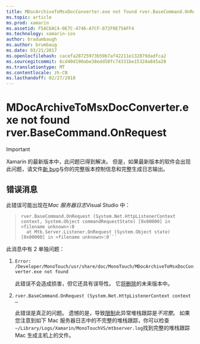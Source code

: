 ```yaml
---
title: MDocArchiveToMsxDocConverter.exe not found rver.BaseCommand.OnRequest
ms.topic: article
ms.prod: xamarin
ms.assetid: F5AC6AC4-0E7C-4746-A7CF-872F0E75AFF4
ms.technology: xamarin-ios
author: bradumbaugh
ms.author: brumbaug
ms.date: 03/21/2017
ms.openlocfilehash: cacefa28725973b59b7af42211e132879dadfca2
ms.sourcegitcommit: 6cd40d190abe38edd50fc74331be15324a845a28
ms.translationtype: MT
ms.contentlocale: zh-CN
ms.lasthandoff: 02/27/2018
---
```

# <a name="mdocarchivetomsxdocconverterexe-not-found-rverbasecommandonrequest"></a>MDocArchiveToMsxDocConverter.exe not found rver.BaseCommand.OnRequest

> [!IMPORTANT]
> Xamarin 的最新版本中，此问题已得到解决。 但是，如果最新版本的软件会出现此问题，请文件[新 bug](~/cross-platform/troubleshooting/questions/howto-file-bug.md)与你的完整版本控制信息和完整生成日志输出。


## <a name="error-message"></a>错误消息

此错误可能出现在*Mac 服务器日志*Visual Studio 中：

> ```Error: /Developer/MonoTouch/usr/share/doc/MonoTouch/MDocArchiveToMsxDocConverter.exe not found
> rver.BaseCommand.OnRequest (System.Net.HttpListenerContext context, System.Object commandRequestState) [0x00000] in <filename unknown>:0
>   at Mtb.Server.Listener.OnRequest (System.Object state) [0x00000] in <filename unknown>:0```

此消息中有 2 单独问题：

1.  `Error: /Developer/MonoTouch/usr/share/doc/MonoTouch/MDocArchiveToMsxDocConverter.exe not found`

    此错误不会造成损害，但它还具有误导性。 它[将删除](https://bugzilla.xamarin.com/show_bug.cgi?id=21667)的未来版本中。

2.  `rver.BaseCommand.OnRequest (System.Net.HttpListenerContext context …`

    此错误是真正的问题。 遗憾的是，导致[限制](https://bugzilla.xamarin.com/show_bug.cgi?id=22080)此异常堆栈跟踪是*不完整*。 如果您注意到如下 Mac 服务器日志中的不完整的堆栈跟踪，你可以检查`~/Library/Logs/Xamarin/MonoTouchVS/mtbserver.log`找到完整的堆栈跟踪 Mac 生成主机上的文件。
